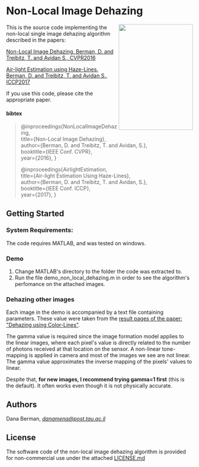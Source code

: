 # Non-Local Image Dehazing

<img height="285px" width="200px" align="right" src="http://www.eng.tau.ac.il/~berman/images/cityscape_half.jpg">

This is the source code implementing the non-local single image dehazing algorithm described in the papers:

[Non-Local Image Dehazing. Berman, D. and Treibitz, T. and Avidan S., CVPR2016](https://www.eng.tau.ac.il/~berman/NonLocalDehazing/NonLocalDehazing_CVPR2016.pdf)

[Air-light Estimation using Haze-Lines. Berman, D. and Treibitz, T. and Avidan S., ICCP2017](https://www.eng.tau.ac.il/~berman/NonLocalDehazing/AirlightEstimation_ICCP2017.pdf)

If you use this code, please cite the appropriate paper.

#### bibtex

>    @inproceedings{NonLocalImageDehazing,    
>      title={Non-Local Image Dehazing},    
>      author={Berman, D. and Treibitz, T. and Avidan, S.},    
>      booktitle={IEEE Conf. CVPR},    
>      year={2016},
>    }
>
>    @inproceedings{AirlightEstimation,    
>      title={Air-light Estimation Using Haze-Lines},    
>      author={Berman, D. and Treibitz, T. and Avidan, S.},    
>      booktitle={IEEE Conf. ICCP},    
>      year={2017},
>    }




## Getting Started

### System Requirements:
The code requires MATLAB, and was tested on windows.

### Demo
1. Change MATLAB's directory to the folder the code was extracted to.
2. Run the file demo_non_local_dehazing.m in order to see the algorithm's
perfomance on the attached images.

### Dehazing other images
Each image in the demo is accompanied by a text file containing parameters. These value were taken from the [result pages of the paper: "Dehazing using Color-Lines"](http://www.cs.huji.ac.il/~raananf/projects/dehaze_cl/results/).

The gamma value is required since the image formation model applies to the linear images, where each pixel's value is directly related to the number of photons received at that location on the sensor. 
A non-linear tone-mapping is applied in camera and most of the images we see are not linear. The gamma value approximates the inverse mapping of the pixels' values to linear.

Despite that, **for new images, I recommend trying gamma=1 first** (this is the default). It often works even though it is not physically accurate.


## Authors
Dana Berman, *danamena@post.tau.ac.il*


## License
 
The software code of the non-local image dehazing algorithm is provided for non-commercial use under the attached [LICENSE.md](LICENSE.md)
